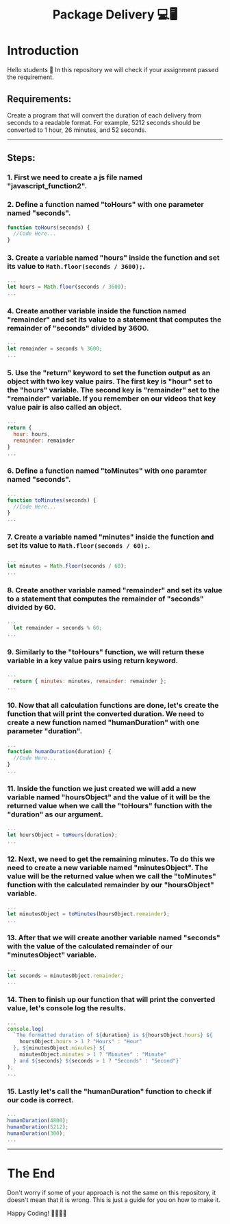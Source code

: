 <h1 style="text-align: center;">Package Delivery 💻🖥️</h1>

# Introduction

<p> Hello students 👋 In this repository we will check if your assignment passed the requirement. </p>

## Requirements:

Create a program that will convert the duration of each delivery from seconds to a readable format. For example, 5212 seconds should be converted to 1 hour, 26 minutes, and 52 seconds.

---

## Steps:

### 1. First we need to create a js file named "javascript_function2".

### 2. Define a function named "toHours" with one parameter named "seconds".

```javascript
function toHours(seconds) {
  //Code Here...
}
```

### 3. Create a variable named "hours" inside the function and set its value to `Math.floor(seconds / 3600);`.

```javascript
...
let hours = Math.floor(seconds / 3600);
...
```

### 4. Create another variable inside the function named "remainder" and set its value to a statement that computes the remainder of "seconds" divided by 3600.

```javascript
...
let remainder = seconds % 3600;
...
```

### 5. Use the "return" keyword to set the function output as an object with two key value pairs. The first key is "hour" set to the "hours" variable. The second key is "remainder" set to the "remainder" variable. If you remember on our videos that key value pair is also called an object.

```javascript
...
return {
  hour: hours,
  remainder: remainder
}
...
```

### 6. Define a function named "toMinutes" with one paramter named "seconds".

```javascript
...
function toMinutes(seconds) {
  //Code Here...
}
...
```

### 7. Create a variable named "minutes" inside the function and set its value to `Math.floor(seconds / 60);`.

```javascript
...
let minutes = Math.floor(seconds / 60);
...
```

### 8. Create another variable named "remainder" and set its value to a statement that computes the remainder of "seconds" divided by 60.

```javascript
...
  let remainder = seconds % 60;
...
```

### 9. Similarly to the "toHours" function, we will return these variable in a key value pairs using return keyword.

```javascript
...
  return { minutes: minutes, remainder: remainder };
...
```

### 10. Now that all calculation functions are done, let's create the function that will print the converted duration. We need to create a new function named "humanDuration" with one parameter "duration".

```javascript
...
function humanDuration(duration) {
  //Code Here...
}
...
```

### 11. Inside the function we just created we will add a new variable named "hoursObject" and the value of it will be the returned value when we call the "toHours" function with the "duration" as our argument.

```javascript
...
let hoursObject = toHours(duration);
...
```

### 12. Next, we need to get the remaining minutes. To do this we need to create a new variable named "minutesObject". The value will be the returned value when we call the "toMinutes" function with the calculated remainder by our "hoursObject" variable.

```javascript
...
let minutesObject = toMinutes(hoursObject.remainder);
...
```

### 13. After that we will create another variable named "seconds" with the value of the calculated remainder of our "minutesObject" variable.

```javascript
...
let seconds = minutesObject.remainder;
...
```

### 14. Then to finish up our function that will print the converted value, let's console log the results.

```javascript
...
console.log(
  `The formatted duration of ${duration} is ${hoursObject.hours} ${
    hoursObject.hours > 1 ? "Hours" : "Hour"
  }, ${minutesObject.minutes} ${
    minutesObject.minutes > 1 ? "Minutes" : "Minute"
  } and ${seconds} ${seconds > 1 ? "Seconds" : "Second"}`
);
...
```

### 15. Lastly let's call the "humanDuration" function to check if our code is correct.

```javascript
...
humanDuration(4800);
humanDuration(5212);
humanDuration(300);
...
```

---

# The End

<p> Don't worry if some of your approach is not the same on this repository, it doesn't mean that it is wrong. This is just a guide for you on how to make it. </p>
Happy Coding! 🧑‍💻👩‍💻
